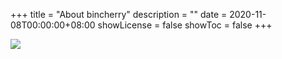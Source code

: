 +++
title = "About bincherry"
description = ""
date = 2020-11-08T00:00:00+08:00
showLicense = false
showToc = false
+++

![](https://avatars1.githubusercontent.com/u/53431275?s=230)